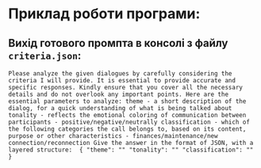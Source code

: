 # Приклад роботи програми:

## Вихід готового промпта в консолі з файлу `criteria.json`: 

`Please analyze the given dialogues by carefully considering the criteria I will provide. It is essential to provide accurate and specific responses. Kindly ensure that you cover all the necessary details and do not overlook any important points. Here are the essential parameters to analyze:
theme - a short description of the dialog, for a quick understanding of what is being talked about
tonality - reflects the emotional coloring of communication between participants - positive/negative/neutrally
classification - which of the following categories the call belongs to, based on its content, purpose or other characteristics - finances/maintenance/new connection/reconnection
Give the answer in the format of JSON, with a layered structure: 
{
  "theme": ""
  "tonality": ""
  "classification": ""
}`
